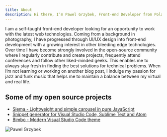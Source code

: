 ```yaml
---
title: About
description: Hi there, I’m Pawel Grzybek, Front-end Developer from Poland. Nowadays I live in Northampton (UK). When I’m not coding, I’m spinning funky vinyl records.
---
```


I am a self-taught front-end developer looking for an opportunity to work with the latest web technologies. Coming from a background in photography, I have progressed through UI/UX design into front-end development with a growing interest in other bleeding edge technologies. Over time I have become strongly involved in the open-source community where I regularly contribute and create projects, frequently attend conferences and follow other liked-minded geeks. This enables me to always stay fresh in finding the best solutions for technical problems. When I’m not learning or working on another blog post, I indulge my passion for jazz and funk music that helps me to maintain a balance between my virtual and real life.

## Some of my open source projects

- [Siema - Lightweight and simple carousel in pure JavaScript](https://github.com/pawelgrzybek/siema)
- [Snippet generator for Visual Studio Code, Sublime Text and Atom](https://github.com/pawelgrzybek/snippet-generator)
- [Bimbo - Modern Visual Studio Code theme](https://github.com/pawelgrzybek/bimbo-theme)

![Pawel Grzybek](/photos/about.jpg) 
